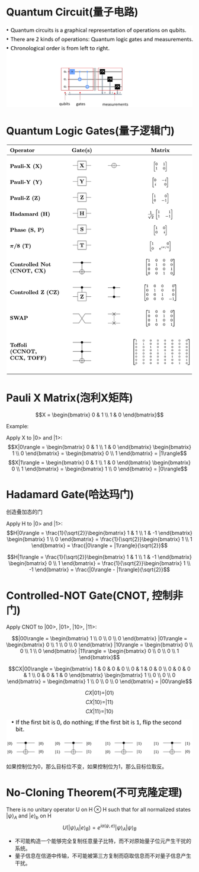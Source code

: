 # Quantum Circuit(量子电路)

![](2023-02-22_19-37-01.png)

# Quantum Logic Gates(量子逻辑门)

![](Quantum_Logic_Gates.png)

# Pauli X Matrix(泡利X矩阵)

$$X = \begin{bmatrix} 0 & 1 \\ 1 & 0 \end{bmatrix}$$

Example:

Apply X to |0> and |1>:
$$X|0\rangle = \begin{bmatrix} 0 & 1 \\ 1 & 0 \end{bmatrix} \begin{bmatrix} 1 \\ 0 \end{bmatrix} = \begin{bmatrix} 0 \\ 1 \end{bmatrix} = |1\rangle$$
$$X|1\rangle = \begin{bmatrix} 0 & 1 \\ 1 & 0 \end{bmatrix} \begin{bmatrix} 0 \\ 1 \end{bmatrix} = \begin{bmatrix} 1 \\ 0 \end{bmatrix} = |0\rangle$$

# Hadamard Gate(哈达玛门)

创造叠加态的门

Apply H to |0> and |1>:
$$H|0\rangle = \frac{1}{\sqrt{2}}\begin{bmatrix} 1 & 1 \\ 1 & -1 \end{bmatrix} \begin{bmatrix} 1 \\ 0 \end{bmatrix} = \frac{1}{\sqrt{2}}\begin{bmatrix} 1 \\ 1 \end{bmatrix} = \frac{|0\rangle + |1\rangle}{\sqrt{2}}$$

$$H|1\rangle = \frac{1}{\sqrt{2}}\begin{bmatrix} 1 & 1 \\ 1 & -1 \end{bmatrix} \begin{bmatrix} 0 \\ 1 \end{bmatrix} = \frac{1}{\sqrt{2}}\begin{bmatrix} 1 \\ -1 \end{bmatrix} = \frac{|0\rangle - |1\rangle}{\sqrt{2}}$$

# Controlled-NOT Gate(CNOT, 控制非门)

Apply CNOT to |00>, |01>, |10>, |11>:

$$|00\rangle = \begin{bmatrix} 1 \\ 0 \\ 0 \\ 0 \end{bmatrix}
|01\rangle = \begin{bmatrix} 0 \\ 1 \\ 0 \\ 0 \end{bmatrix}
|10\rangle = \begin{bmatrix} 0 \\ 0 \\ 1 \\ 0 \end{bmatrix}
|11\rangle = \begin{bmatrix} 0 \\ 0 \\ 0 \\ 1 \end{bmatrix}$$

$$CX|00\rangle = \begin{bmatrix} 1 & 0 & 0 & 0 \\ 0 & 1 & 0 & 0 \\ 0 & 0 & 0 & 1 \\ 0 & 0 & 1 & 0 \end{bmatrix} \begin{bmatrix} 1 \\ 0 \\ 0 \\ 0 \end{bmatrix} = \begin{bmatrix} 1 \\ 0 \\ 0 \\ 0 \end{bmatrix} = |00\rangle$$

$$CX|01\rangle = |01\rangle$$
$$CX|10\rangle = |11\rangle$$
$$CX|11\rangle = |10\rangle$$

![](2023-02-22_19-55-03.png)

如果控制位为0，那么目标位不变，如果控制位为1，那么目标位取反。

# No-Cloning Theorem(不可克隆定理)

There is no unitary operator U on H ⊗ H such that for all normalized states $|\psi\rangle_A$ and $|e\rangle_b$ on H
$$ U(|\psi\rangle_A |e\rangle_B) = e^{ia(\psi, e)}|\psi\rangle_A |\psi\rangle_B$$

* 不可能构造一个能够完全复制任意量子比特，而不对原始量子位元产生干扰的系统。
* 量子信息在信道中传输，不可能被第三方复制而窃取信息而不对量子信息产生干扰。

